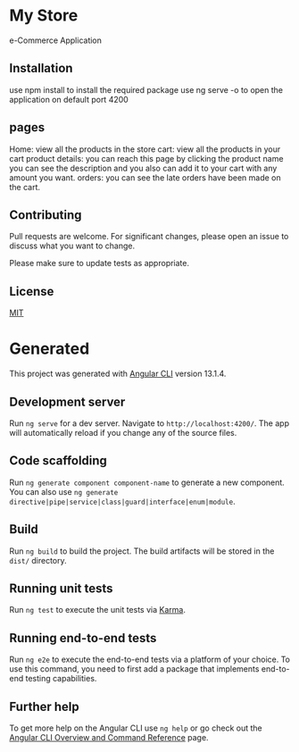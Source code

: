 # My Store

e-Commerce Application

## Installation
use npm install to install the required package
use ng serve -o to open the application on default port 4200

## pages
Home: view all the products in the store
cart: view all the products in your cart
product details: you can reach this page by clicking the product name you can see the description and you also can add it to your cart with any amount you want.
orders: you can see the late orders have been made on the cart.

## Contributing
Pull requests are welcome. For significant changes, please open an issue to discuss what you want to change.

Please make sure to update tests as appropriate.

## License
[MIT](https://choosealicense.com/licenses/mit/)

# Generated

This project was generated with [Angular CLI](https://github.com/angular/angular-cli) version 13.1.4.

## Development server

Run `ng serve` for a dev server. Navigate to `http://localhost:4200/`. The app will automatically reload if you change any of the source files.

## Code scaffolding

Run `ng generate component component-name` to generate a new component. You can also use `ng generate directive|pipe|service|class|guard|interface|enum|module`.

## Build

Run `ng build` to build the project. The build artifacts will be stored in the `dist/` directory.

## Running unit tests

Run `ng test` to execute the unit tests via [Karma](https://karma-runner.github.io).

## Running end-to-end tests

Run `ng e2e` to execute the end-to-end tests via a platform of your choice. To use this command, you need to first add a package that implements end-to-end testing capabilities.

## Further help

To get more help on the Angular CLI use `ng help` or go check out the [Angular CLI Overview and Command Reference](https://angular.io/cli) page.
